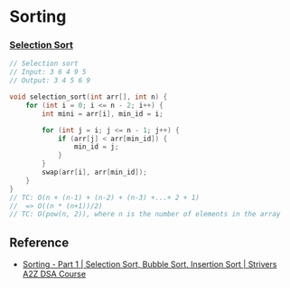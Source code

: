 # Sorting

### [Selection Sort](/Sorting/Selection%20Sort.cpp)
```cpp
// Selection sort
// Input: 3 6 4 9 5
// Output: 3 4 5 6 9

void selection_sort(int arr[], int n) {
	for (int i = 0; i <= n - 2; i++) {
		int mini = arr[i], min_id = i;

		for (int j = i; j <= n - 1; j++) {
			if (arr[j] < arr[min_id]) {
				min_id = j;
			}
		}
		swap(arr[i], arr[min_id]);
	}
}
// TC: O(n + (n-1) + (n-2) + (n-3) +...+ 2 + 1)
// 	=> O((n * (n+1))/2)
// TC: O(pow(n, 2)), where n is the number of elements in the array
```


## Reference
- [Sorting - Part 1 | Selection Sort, Bubble Sort, Insertion Sort | Strivers A2Z DSA Course](https://youtu.be/HGk_ypEuS24?list=PLgUwDviBIf0oF6QL8m22w1hIDC1vJ_BHz)
